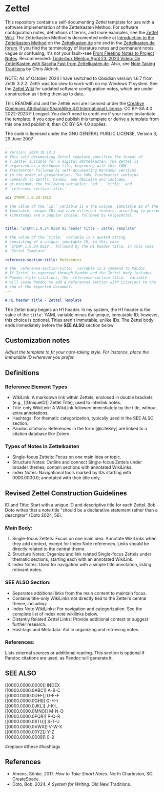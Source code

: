 # Zettel

This repository contains a self-documenting Zettel template for use with a software implementation of the Zettelkasten Method. For software configuration notes, definitions of terms, and more examples, see the [Zettel Wiki](https://github.com/flengyel/Zettel/wiki). The Zettelkasten Method is documented online at [Introduction to the Zettelkasten Method](https://zettelkasten.de/posts/overview/) on the [Zettelkasten.de](https://zettelkasten.de) site and in the [Zettelkasten.de forum](https://forum.zettelkasten.de). If you find the terminology of literature notes and permanent notes vague or confusing, it's not your fault--see [From Fleeting Notes to Project Notes](https://github.com/flengyel/Zettel/wiki/From-Fleeting-Notes-to-Project-Notes). Recommended: [Tinderbox Meetup April 23, 2023 Video: On ZettelKasten with Sascha Fast from Zettelkasten.de](https://www.youtube.com/watch?v=I4TXkGjKpTo). Also, see [Note Taking Traditions](https://notemaking.substack.com/) by Chris Aldrich.

NOTE: As of October 2024 I have switched to Obsidian version 1.6.7 from Zettlr 3.2.2. Zettlr was too slow to work with on my Windows 11 system. See the [Zettel Wiki](https://github.com/flengyel/Zettel/wiki) for updated software configuration notes, which are under construction as I bring them up to date.

This README.md and the Zettek wiki are licensed under the [Creative Commons Attribution-ShareAlike 4.0 International License](https://creativecommons.org/licenses/by-sa/4.0/legalcode). CC BY-SA 4.0 2022-2023 F Lengyel. You don't need to credit me if your notes instantiate the template. If you copy and publish this template or derive a template from this one and publish it, then CC BY-SA 4.0 applies.  

The code is licensed under the GNU GENERAL PUBLIC LICENSE, Version 3, 29 June 2007

```yaml
---
# Version: 2024.10.12.1
# This self-documenting Zettel template specifies the format of 
# a Zettel suitable for a digital Zettelkasten. The Zettel is
# organized as a Markdown file, beginning with this YAML 
# frontmatter followed by self-documenting Markdown sections 
# in the order of presentation. The YAML frontmatter contains
# commands to Zettlr, Pandoc, and Obsidian and includes, 
# at minimum, the following variables: `id:`. `title:` and 
# `reference-section-title:` 

id: ZTEMP.1.0.24.1012

# The value of the `id:` variable is a the unique, immutable ID of the Zettel.  
# Immutable, unique IDs may have different formats, according to personal preference. 
# Timestamps are a popular choice, followed by Folgezettel. 


title: "ZTEMP.1.0.24.0228 H1 header title - Zettel Template"

# The value of the `title:` variable is a quoted string, 
# consisting of a unique, immutable ID, in this case 
# `ZTEMP.1.0.24.0228`, followed by the H1 header title, in this case
# "Zettel Template"

reference-section-title: References

# The `reference-section-title:` variable is a command to Pandoc.
# If Zettel is exported through Pandoc and the Zettel body includes 
# Pandoc-style citations, the `reference-section-title:` variable 
# will cause Pandoc to add a References section with citations to the
# end of the exported document. 
---
```

```markdown
# H1 header title - Zettel Template
```
The Zettel body begins an H1 header. In my system, the H1 header is the value of the `title:` YAML variable minus the unique, immutable ID; however, this choice is optional.
Titles aren't immutable, unlike IDs. The Zettel body ends immediately before the **SEE ALSO** section below.

## Customization notes

_Adjust the template to fit your note-taking style. For instance, place the immutable ID wherever you prefer._

## Definitions

### Reference Element Types

- WikiLink: A markdown link within Zettels, enclosed in double brackets (e.g., [[UniqueID]] Zettel Title), used to interlink notes.
- Title-only WikiLink: A WikiLink followed immediately by the title, without extra annotations.
- Hashtags: For thematic categorization, typically used in the SEE ALSO section.
- Pandoc citations: References in the form [@citeKey] are linked to a citation database like Zotero.


### Types of Notes in Zettelkasten

- Single-focus Zettels: Focus on one main idea or topic.
- Structure Notes: Outline and connect Single-focus Zettels under broader themes; contain sections with annotated WikiLinks.
- Index Notes: Navigational tools marked by IDs starting with 0000.0000.0; annotated with their title only.

## Revised Zettel Construction Guidelines

ID and Title: Start with a unique ID and descriptive title for each Zettel.  Bob Doto writes that a note title "should be a declarative statement rather than a descriptor" (Doto 2024, 56).

### Main Body:

1. Single-focus Zettels: Focus on one main idea. Annotate WikiLinks when they add context, except for Index Note references. Links should be directly related to the central theme.
2. Structure Notes: Organize and link related Single-focus Zettels under thematic sections, starting each with an annotated WikiLink.
3. Index Notes: Used for navigation with a simple title annotation, listing relevant notes.

### SEE ALSO Section:

- Separates additional links from the main content to maintain focus.
- Contains title-only WikiLinks not directly tied to the Zettel's central theme, including:
- Index Note WikiLinks: For navigation and categorization. See the complete list of index note wikilinks below.
- Distantly Related Zettel Links: Provide additional context or suggest further research.
- Hashtags and Metadata: Aid in organizing and retrieving notes.

### References:

Lists external sources or additional reading. This section is optional if Pandoc citations are used, as Pandoc will generate it.

## SEE ALSO

[[0000.0000.0000]] INDEX  
[[0000.0000.0ABC]] A-B-C  
[[0000.0000.0DEF]] D-E-F  
[[0000.0000.0GHI]] G-H-I  
[[0000.0000.0JKL]] J-K-L  
[[0000.0000.0MNO]] M-N-O  
[[0000.0000.0PQR]] P-Q-R  
[[0000.0000.0STU]] S-T-U  
[[0000.0000.0VWX]] V-W-X  
[[0000.0000.00YZ]] Y-Z  
[[0000.0000.0009]] 0-9  

 #replace #these #hashtags  

## References

- Ahrens, Sönke. 2017. _How to Take Smart Notes_. North Charleston, SC: CreateSpace.
- Doto, Bob. 2024. _A System for Writing_. Old New Traditions.
